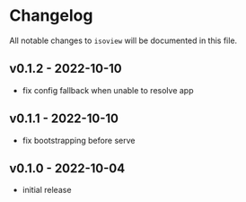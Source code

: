 # Changelog

All notable changes to `isoview` will be documented in this file.

## v0.1.2 - 2022-10-10

- fix config fallback when unable to resolve app

## v0.1.1 - 2022-10-10

- fix bootstrapping before serve

## v0.1.0 - 2022-10-04

- initial release
